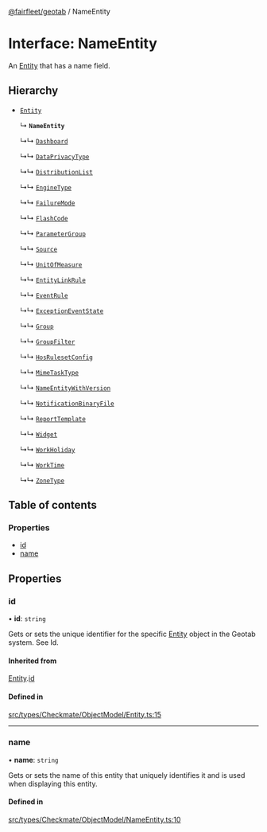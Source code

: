 [@fairfleet/geotab](../README.md) / NameEntity

# Interface: NameEntity

An [Entity](Entity.md) that has a name field.

## Hierarchy

- [`Entity`](Entity.md)

  ↳ **`NameEntity`**

  ↳↳ [`Dashboard`](Dashboard.md)

  ↳↳ [`DataPrivacyType`](DataPrivacyType.md)

  ↳↳ [`DistributionList`](DistributionList.md)

  ↳↳ [`EngineType`](EngineType.md)

  ↳↳ [`FailureMode`](FailureMode.md)

  ↳↳ [`FlashCode`](FlashCode.md)

  ↳↳ [`ParameterGroup`](ParameterGroup.md)

  ↳↳ [`Source`](Source.md)

  ↳↳ [`UnitOfMeasure`](UnitOfMeasure.md)

  ↳↳ [`EntityLinkRule`](EntityLinkRule.md)

  ↳↳ [`EventRule`](EventRule.md)

  ↳↳ [`ExceptionEventState`](ExceptionEventState.md)

  ↳↳ [`Group`](Group.md)

  ↳↳ [`GroupFilter`](GroupFilter.md)

  ↳↳ [`HosRulesetConfig`](HosRulesetConfig.md)

  ↳↳ [`MimeTaskType`](MimeTaskType.md)

  ↳↳ [`NameEntityWithVersion`](NameEntityWithVersion.md)

  ↳↳ [`NotificationBinaryFile`](NotificationBinaryFile.md)

  ↳↳ [`ReportTemplate`](ReportTemplate.md)

  ↳↳ [`Widget`](Widget.md)

  ↳↳ [`WorkHoliday`](WorkHoliday.md)

  ↳↳ [`WorkTime`](WorkTime.md)

  ↳↳ [`ZoneType`](ZoneType.md)

## Table of contents

### Properties

- [id](NameEntity.md#id)
- [name](NameEntity.md#name)

## Properties

### id

• **id**: `string`

Gets or sets the unique identifier for the specific [Entity](Entity.md) object in the Geotab system. See Id.

#### Inherited from

[Entity](Entity.md).[id](Entity.md#id)

#### Defined in

[src/types/Checkmate/ObjectModel/Entity.ts:15](https://github.com/fairfleet/geotab/blob/b682f10/src/types/Checkmate/ObjectModel/Entity.ts#L15)

___

### name

• **name**: `string`

Gets or sets the name of this entity that uniquely identifies it and is used when displaying this entity.

#### Defined in

[src/types/Checkmate/ObjectModel/NameEntity.ts:10](https://github.com/fairfleet/geotab/blob/b682f10/src/types/Checkmate/ObjectModel/NameEntity.ts#L10)
